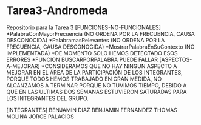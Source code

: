 # Tarea3-Andromeda
Repositorio para la Tarea 3
[FUNCIONES-NO-FUNCIONALES]
*PalabraConMayorFrecuencia (NO ORDENA POR LA FRECUENCIA, CAUSA DESCONOCIDA)
*PalabramasRelevantes (NO ORDENA POR LA FRECUENCIA, CAUSA DESCONOCIDA)
*MostrarPalabraEnSuContexto (NO IMPLEMENTADA)
*DE MOMENTO SOLO HEMOS DETECTADO ESOS ERRORES
*FUNCION BUSCARPORPALABRA PUEDE FALLAR
[ASPECTOS-A-MEJORAR]
*CONSIDERAMOS QUE NO HAY NINGUN ASPECTO A MEJORAR EN EL ÁREA DE LA PARTICIPACIÓN 
DE LOS INTEGRANTES, PORQUE TODOS HEMOS TRABAJADO EN GRAN MEDIDA, NO ALCANZAMOS 
A TERMINAR PORQUE NO TUVIMOS TIEMPO, DEBIDO A QUE EN LAS ULTIMAS DOS SEMANAS ESTUVIERON
SATURADAS PARA LOS INTEGRANTES DEL GRUPO.

[INTEGRANTES]
BENJAMIN DIAZ
BENJAMIN FERNANDEZ
THOMAS MOLINA
JORGE PALACIOS